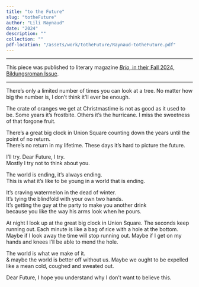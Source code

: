 ```yaml
---
title: "to the Future"
slug: "totheFuture"
author: "Lili Raynaud"
date: "2024"
description: ""
collection: ""
pdf-location: "/assets/work/totheFuture/Raynaud-totheFuture.pdf"
---
```


---

This piece was published to literary magazine [*Brio*, in their Fall 2024, Bildungsroman Issue](https://issuu.com/briojournal/docs/brio_fall_2024_bildungsroman_issue).

---

There’s only a limited number of times you can look at a tree. No matter how big the number is, I don’t think it’ll ever be enough.

The crate of oranges we get at Christmastime is not as good as it used to be. Some years it’s frostbite. Others it’s the hurricane. I miss the sweetness of that forgone fruit.

There’s a great big clock in Union Square counting down the years until the point of no return.  
There’s no return in my lifetime. These days it’s hard to picture the future.

I’ll try. Dear Future, I try.  
Mostly I try not to think about you.

The world is ending, it’s always ending.  
This is what it’s like to be young in a world that is ending.

It’s craving watermelon in the dead of winter.  
It’s tying the blindfold with your own two hands.  
It’s getting the guy at the party to make you another drink  
because you like the way his arms look when he pours.

At night I look up at the great big clock in Union Square. The seconds keep running out. Each minute is like a bag of rice with a hole at the bottom. Maybe if I look away the time will stop running out. Maybe if I get on my hands and knees I’ll be able to mend the hole.

The world is what we make of it.  
& maybe the world is better off without us. Maybe we ought to be expelled like a mean cold, coughed and sweated out.

Dear Future, I hope you understand why I don’t want to believe this.
